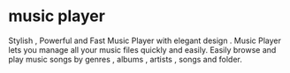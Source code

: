 # music player

Stylish , Powerful and Fast Music Player with elegant design . Music Player lets you manage all your music files quickly and easily. Easily browse and play music songs by genres , albums , artists , songs and folder.
